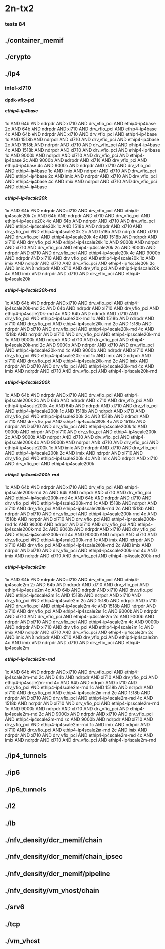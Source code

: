 # 2n-tx2
### tests 84
## ./container_memif
## ./crypto
## ./ip4
### intel-xl710
#### dpdk-vfio-pci
##### ethip4-ip4base
1c AND 64b AND ndrpdr AND xl710 AND drv_vfio_pci AND ethip4-ip4base
2c AND 64b AND ndrpdr AND xl710 AND drv_vfio_pci AND ethip4-ip4base
4c AND 64b AND ndrpdr AND xl710 AND drv_vfio_pci AND ethip4-ip4base
1c AND 1518b AND ndrpdr AND xl710 AND drv_vfio_pci AND ethip4-ip4base
2c AND 1518b AND ndrpdr AND xl710 AND drv_vfio_pci AND ethip4-ip4base
4c AND 1518b AND ndrpdr AND xl710 AND drv_vfio_pci AND ethip4-ip4base
1c AND 9000b AND ndrpdr AND xl710 AND drv_vfio_pci AND ethip4-ip4base
2c AND 9000b AND ndrpdr AND xl710 AND drv_vfio_pci AND ethip4-ip4base
4c AND 9000b AND ndrpdr AND xl710 AND drv_vfio_pci AND ethip4-ip4base
1c AND imix AND ndrpdr AND xl710 AND drv_vfio_pci AND ethip4-ip4base
2c AND imix AND ndrpdr AND xl710 AND drv_vfio_pci AND ethip4-ip4base
4c AND imix AND ndrpdr AND xl710 AND drv_vfio_pci AND ethip4-ip4base
##### ethip4-ip4scale20k
1c AND 64b AND ndrpdr AND xl710 AND drv_vfio_pci AND ethip4-ip4scale20k
2c AND 64b AND ndrpdr AND xl710 AND drv_vfio_pci AND ethip4-ip4scale20k
4c AND 64b AND ndrpdr AND xl710 AND drv_vfio_pci AND ethip4-ip4scale20k
1c AND 1518b AND ndrpdr AND xl710 AND drv_vfio_pci AND ethip4-ip4scale20k
2c AND 1518b AND ndrpdr AND xl710 AND drv_vfio_pci AND ethip4-ip4scale20k
4c AND 1518b AND ndrpdr AND xl710 AND drv_vfio_pci AND ethip4-ip4scale20k
1c AND 9000b AND ndrpdr AND xl710 AND drv_vfio_pci AND ethip4-ip4scale20k
2c AND 9000b AND ndrpdr AND xl710 AND drv_vfio_pci AND ethip4-ip4scale20k
4c AND 9000b AND ndrpdr AND xl710 AND drv_vfio_pci AND ethip4-ip4scale20k
1c AND imix AND ndrpdr AND xl710 AND drv_vfio_pci AND ethip4-ip4scale20k
2c AND imix AND ndrpdr AND xl710 AND drv_vfio_pci AND ethip4-ip4scale20k
4c AND imix AND ndrpdr AND xl710 AND drv_vfio_pci AND ethip4-ip4scale20k
##### ethip4-ip4scale20k-rnd
1c AND 64b AND ndrpdr AND xl710 AND drv_vfio_pci AND ethip4-ip4scale20k-rnd
2c AND 64b AND ndrpdr AND xl710 AND drv_vfio_pci AND ethip4-ip4scale20k-rnd
4c AND 64b AND ndrpdr AND xl710 AND drv_vfio_pci AND ethip4-ip4scale20k-rnd
1c AND 1518b AND ndrpdr AND xl710 AND drv_vfio_pci AND ethip4-ip4scale20k-rnd
2c AND 1518b AND ndrpdr AND xl710 AND drv_vfio_pci AND ethip4-ip4scale20k-rnd
4c AND 1518b AND ndrpdr AND xl710 AND drv_vfio_pci AND ethip4-ip4scale20k-rnd
1c AND 9000b AND ndrpdr AND xl710 AND drv_vfio_pci AND ethip4-ip4scale20k-rnd
2c AND 9000b AND ndrpdr AND xl710 AND drv_vfio_pci AND ethip4-ip4scale20k-rnd
4c AND 9000b AND ndrpdr AND xl710 AND drv_vfio_pci AND ethip4-ip4scale20k-rnd
1c AND imix AND ndrpdr AND xl710 AND drv_vfio_pci AND ethip4-ip4scale20k-rnd
2c AND imix AND ndrpdr AND xl710 AND drv_vfio_pci AND ethip4-ip4scale20k-rnd
4c AND imix AND ndrpdr AND xl710 AND drv_vfio_pci AND ethip4-ip4scale20k-rnd
##### ethip4-ip4scale200k
1c AND 64b AND ndrpdr AND xl710 AND drv_vfio_pci AND ethip4-ip4scale200k
2c AND 64b AND ndrpdr AND xl710 AND drv_vfio_pci AND ethip4-ip4scale200k
4c AND 64b AND ndrpdr AND xl710 AND drv_vfio_pci AND ethip4-ip4scale200k
1c AND 1518b AND ndrpdr AND xl710 AND drv_vfio_pci AND ethip4-ip4scale200k
2c AND 1518b AND ndrpdr AND xl710 AND drv_vfio_pci AND ethip4-ip4scale200k
4c AND 1518b AND ndrpdr AND xl710 AND drv_vfio_pci AND ethip4-ip4scale200k
1c AND 9000b AND ndrpdr AND xl710 AND drv_vfio_pci AND ethip4-ip4scale200k
2c AND 9000b AND ndrpdr AND xl710 AND drv_vfio_pci AND ethip4-ip4scale200k
4c AND 9000b AND ndrpdr AND xl710 AND drv_vfio_pci AND ethip4-ip4scale200k
1c AND imix AND ndrpdr AND xl710 AND drv_vfio_pci AND ethip4-ip4scale200k
2c AND imix AND ndrpdr AND xl710 AND drv_vfio_pci AND ethip4-ip4scale200k
4c AND imix AND ndrpdr AND xl710 AND drv_vfio_pci AND ethip4-ip4scale200k
##### ethip4-ip4scale200k-rnd
1c AND 64b AND ndrpdr AND xl710 AND drv_vfio_pci AND ethip4-ip4scale200k-rnd
2c AND 64b AND ndrpdr AND xl710 AND drv_vfio_pci AND ethip4-ip4scale200k-rnd
4c AND 64b AND ndrpdr AND xl710 AND drv_vfio_pci AND ethip4-ip4scale200k-rnd
1c AND 1518b AND ndrpdr AND xl710 AND drv_vfio_pci AND ethip4-ip4scale200k-rnd
2c AND 1518b AND ndrpdr AND xl710 AND drv_vfio_pci AND ethip4-ip4scale200k-rnd
4c AND 1518b AND ndrpdr AND xl710 AND drv_vfio_pci AND ethip4-ip4scale200k-rnd
1c AND 9000b AND ndrpdr AND xl710 AND drv_vfio_pci AND ethip4-ip4scale200k-rnd
2c AND 9000b AND ndrpdr AND xl710 AND drv_vfio_pci AND ethip4-ip4scale200k-rnd
4c AND 9000b AND ndrpdr AND xl710 AND drv_vfio_pci AND ethip4-ip4scale200k-rnd
1c AND imix AND ndrpdr AND xl710 AND drv_vfio_pci AND ethip4-ip4scale200k-rnd
2c AND imix AND ndrpdr AND xl710 AND drv_vfio_pci AND ethip4-ip4scale200k-rnd
4c AND imix AND ndrpdr AND xl710 AND drv_vfio_pci AND ethip4-ip4scale200k-rnd
##### ethip4-ip4scale2m
1c AND 64b AND ndrpdr AND xl710 AND drv_vfio_pci AND ethip4-ip4scale2m
2c AND 64b AND ndrpdr AND xl710 AND drv_vfio_pci AND ethip4-ip4scale2m
4c AND 64b AND ndrpdr AND xl710 AND drv_vfio_pci AND ethip4-ip4scale2m
1c AND 1518b AND ndrpdr AND xl710 AND drv_vfio_pci AND ethip4-ip4scale2m
2c AND 1518b AND ndrpdr AND xl710 AND drv_vfio_pci AND ethip4-ip4scale2m
4c AND 1518b AND ndrpdr AND xl710 AND drv_vfio_pci AND ethip4-ip4scale2m
1c AND 9000b AND ndrpdr AND xl710 AND drv_vfio_pci AND ethip4-ip4scale2m
2c AND 9000b AND ndrpdr AND xl710 AND drv_vfio_pci AND ethip4-ip4scale2m
4c AND 9000b AND ndrpdr AND xl710 AND drv_vfio_pci AND ethip4-ip4scale2m
1c AND imix AND ndrpdr AND xl710 AND drv_vfio_pci AND ethip4-ip4scale2m
2c AND imix AND ndrpdr AND xl710 AND drv_vfio_pci AND ethip4-ip4scale2m
4c AND imix AND ndrpdr AND xl710 AND drv_vfio_pci AND ethip4-ip4scale2m
##### ethip4-ip4scale2m-rnd
1c AND 64b AND ndrpdr AND xl710 AND drv_vfio_pci AND ethip4-ip4scale2m-rnd
2c AND 64b AND ndrpdr AND xl710 AND drv_vfio_pci AND ethip4-ip4scale2m-rnd
4c AND 64b AND ndrpdr AND xl710 AND drv_vfio_pci AND ethip4-ip4scale2m-rnd
1c AND 1518b AND ndrpdr AND xl710 AND drv_vfio_pci AND ethip4-ip4scale2m-rnd
2c AND 1518b AND ndrpdr AND xl710 AND drv_vfio_pci AND ethip4-ip4scale2m-rnd
4c AND 1518b AND ndrpdr AND xl710 AND drv_vfio_pci AND ethip4-ip4scale2m-rnd
1c AND 9000b AND ndrpdr AND xl710 AND drv_vfio_pci AND ethip4-ip4scale2m-rnd
2c AND 9000b AND ndrpdr AND xl710 AND drv_vfio_pci AND ethip4-ip4scale2m-rnd
4c AND 9000b AND ndrpdr AND xl710 AND drv_vfio_pci AND ethip4-ip4scale2m-rnd
1c AND imix AND ndrpdr AND xl710 AND drv_vfio_pci AND ethip4-ip4scale2m-rnd
2c AND imix AND ndrpdr AND xl710 AND drv_vfio_pci AND ethip4-ip4scale2m-rnd
4c AND imix AND ndrpdr AND xl710 AND drv_vfio_pci AND ethip4-ip4scale2m-rnd
## ./ip4_tunnels
## ./ip6
## ./ip6_tunnels
## ./l2
## ./lb
## ./nfv_density/dcr_memif/chain
## ./nfv_density/dcr_memif/chain_ipsec
## ./nfv_density/dcr_memif/pipeline
## ./nfv_density/vm_vhost/chain
## ./srv6
## ./tcp
## ./vm_vhost
